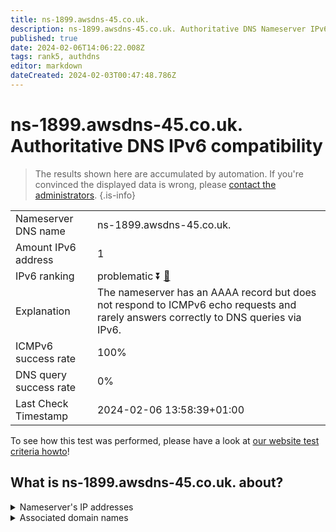```yaml
---
title: ns-1899.awsdns-45.co.uk.
description: ns-1899.awsdns-45.co.uk. Authoritative DNS Nameserver IPv6 compatibility
published: true
date: 2024-02-06T14:06:22.008Z
tags: rank5, authdns
editor: markdown
dateCreated: 2024-02-03T00:47:48.786Z
---
```


# ns-1899.awsdns-45.co.uk. Authoritative DNS IPv6 compatibility

> The results shown here are accumulated by automation. If you're convinced the displayed data is wrong, please [contact the administrators](/howto/chat). 
{.is-info}




|   |   |
| - | - |
| Nameserver DNS name | ns-1899.awsdns-45.co.uk.
| Amount IPv6 address | 1
| IPv6 ranking | problematic :arrow_double_down: [🔗](/howto/ranking) |
| Explanation | The nameserver has an AAAA record but does not respond to ICMPv6 echo requests and rarely answers correctly to DNS queries via IPv6. |
| ICMPv6 success rate | 100%|
| DNS query success rate | 0% |
| Last Check Timestamp | 2024-02-06 13:58:39+01:00 |

To see how this test was performed, please have a look at [our website test criteria howto](/howto/testcriteria/authdns)!


## What is ns-1899.awsdns-45.co.uk. about?




<details>
<summary>Nameserver's IP addresses</summary>

2600:9000:5307:6b00::1

</details>



<details>
<summary>Associated domain names</summary>

www.berlitz.com

</details>
